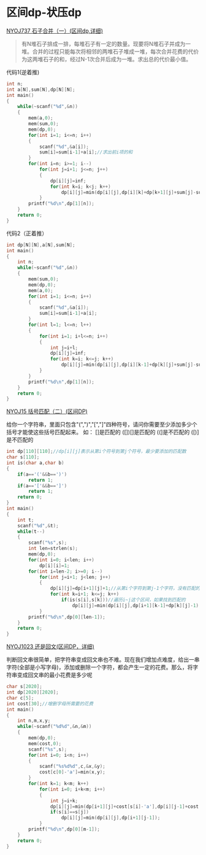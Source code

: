 # 区间dp-状压dp

[NYOJ737 石子合并（一）(区间dp,详细)](http://blog.csdn.net/riba2534/article/details/76045531)


> 有N堆石子排成一排，每堆石子有一定的数量。现要将N堆石子并成为一堆。合并的过程只能每次将相邻的两堆石子堆成一堆，每次合并花费的代价为这两堆石子的和，经过N-1次合并后成为一堆。求出总的代价最小值。

代码1(逆着推)

```cpp
int n;
int a[N],sum[N],dp[N][N];
int main()
{
	while(~scanf("%d",&n))
	{
		mem(a,0);
		mem(sum,0);
		mem(dp,0);
		for(int i=1; i<=n; i++)
		{
			scanf("%d",&a[i]);
			sum[i]=sum[i-1]+a[i];//求出前i项的和
		}
		for(int i=n; i>=1; i--)
			for(int j=i+1; j<=n; j++)
			{
				dp[i][j]=inf;
				for(int k=i; k<j; k++)
					dp[i][j]=min(dp[i][j],dp[i][k]+dp[k+1][j]+sum[j]-sum[i-1]);
			}
		printf("%d\n",dp[1][n]);
	}
	return 0;
}

```

代码2（正着推）

```cpp
int dp[N][N],a[N],sum[N];
int main()
{
    int n;
    while(~scanf("%d",&n))
    {
        mem(sum,0);
        mem(dp,0);
        mem(a,0);
        for(int i=1; i<=n; i++)
        {
            scanf("%d",&a[i]);
            sum[i]=sum[i-1]+a[i];
        }
        for(int l=1; l<=n; l++)
        {
            for(int i=1; i+l<=n; i++)
            {
                int j=i+l;
                dp[i][j]=inf;
                for(int k=i; k<=j; k++)
                    dp[i][j]=min(dp[i][j],dp[i][k-1]+dp[k][j]+sum[j]-sum[i-1]);
            }
        }
        printf("%d\n",dp[1][n]);
    }
    return 0;
}
```

 [NYOJ15 括号匹配（二）(区间DP)](http://blog.csdn.net/riba2534/article/details/76157771)

给你一个字符串，里面只包含"(",")","[","]"四种符号，请问你需要至少添加多少个括号才能使这些括号匹配起来。
如：
[]是匹配的
([])[]是匹配的
((]是不匹配的
([)]是不匹配的

```cpp
int dp[110][110];//dp[i][j]表示从第i个符号到第j个符号，最少要添加的匹配数  
char s[110];  
int is(char a,char b)  
{  
    if(a=='('&&b==')')  
        return 1;  
    if(a=='['&&b==']')  
        return 1;  
    return 0;  
}  
int main()  
{  
    int t;  
    scanf("%d",&t);  
    while(t--)  
    {  
        scanf("%s",s);  
        int len=strlen(s);  
        mem(dp,0);  
        for(int i=0; i<len; i++)  
            dp[i][i]=1;  
        for(int i=len-2; i>=0; i--)  
            for(int j=i+1; j<len; j++)  
            {  
                dp[i][j]=dp[i+1][j]+1;//从第i个字符到第j-1个字符，没有匹配的括号时，匹配数+1  
                for(int k=i+1; k<=j; k++)  
                    if(is(s[i],s[k]))//遍历i~j这个区间，如果找到匹配的  
                        dp[i][j]=min(dp[i][j],dp[i+1][k-1]+dp[k][j]-1);//从i~k到k~j的匹配数的和减去已经匹配的一个与直接的作比较，取最小的  
            }  
        printf("%d\n",dp[0][len-1]);  
    }  
    return 0;  
}  
```

[NYOJ1023 还是回文(区间DP，详细)](http://blog.csdn.net/riba2534/article/details/76165918)

判断回文串很简单，把字符串变成回文串也不难。现在我们增加点难度，给出一串字符(全部是小写字母)，添加或删除一个字符，都会产生一定的花费。那么，将字符串变成回文串的最小花费是多少呢

```cpp
char s[2020];
int dp[2020][2020];
char c[5];
int cost[30];//增删字母所需要的花费
int main()
{
    int n,m,x,y;
    while(~scanf("%d%d",&n,&m))
    {
        mem(dp,0);
        mem(cost,0);
        scanf("%s",s);
        for(int i=0; i<n; i++)
        {
            scanf("%s%d%d",c,&x,&y);
            cost[c[0]-'a']=min(x,y);
        }
        for(int k=1; k<m; k++)
            for(int i=0; i+k<m; i++)
            {
                int j=i+k;
                dp[i][j]=min(dp[i+1][j]+cost[s[i]-'a'],dp[i][j-1]+cost[s[j]-'a']);
                if(s[i]==s[j])
                    dp[i][j]=min(dp[i][j],dp[i+1][j-1]);
            }
        printf("%d\n",dp[0][m-1]);
    }
    return 0;
}

```

